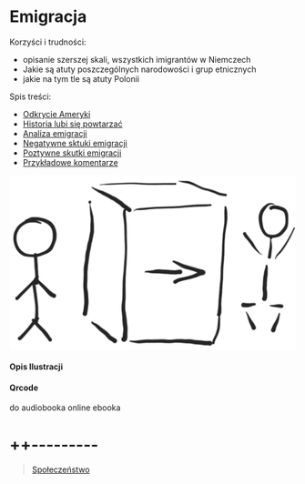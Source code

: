 #
# Emigracja

Korzyści i trudności:

+ opisanie szerszej skali, wszystkich imigrantów w Niemczech
+ Jakie są atuty poszczególnych narodowości i grup etnicznych
+ jakie na tym tle są atuty Polonii


Spis treści:

+ [Odkrycie Ameryki](4/wstep.md)
+ [Historia lubi się powtarzać](4/ameryka.md)
+ [Analiza emigracji](4/analiza.md)
+ [Negatywne sktuki emigracji](4/negatywne.md)
+ [Poztywne skutki emigracji](4/poztywne.md)
+ [Przykładowe komentarze](4/komentarze.md)



![wejście-wyjście](../img/we-wy.png)

#### Opis Ilustracji



#### Qrcode
do audiobooka online
ebooka


# ++---------

> [Społeczeństwo](6/6.md)
